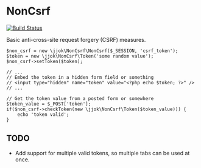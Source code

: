 NonCsrf
=======

[![Build Status](https://travis-ci.org/jjok/NonCsrf.png)](https://travis-ci.org/jjok/NonCsrf)

Basic anti-cross-site request forgery (CSRF) measures.

	$non_csrf = new \jjok\NonCsrf\NonCsrf($_SESSION, 'csrf_token');
	$token = new \jjok\NonCsrf\Token('some random value');
	$non_csrf->setToken($token);

	// ...
	// Embed the token in a hidden form field or something
	// <input type="hidden" name="token" value="<?php echo $token; ?>" />
	// ...
	
	// Get the token value from a posted form or somewhere
	$token_value = $_POST['token'];
	if($non_csrf->checkToken(new \jjok\NonCsrf\Token($token_value))) {
		echo 'token valid';
	}

TODO
----

* Add support for multiple valid tokens, so multiple tabs can be used at once.
